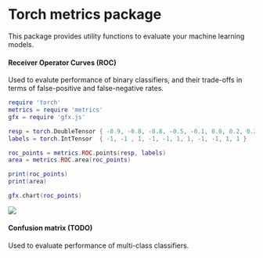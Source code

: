 Torch metrics package
====================

This package provides utility functions to evaluate your machine learning models.


#### Receiver Operator Curves (ROC)

Used to evalute performance of binary classifiers, and their trade-offs in terms of false-positive and false-negative rates.

```lua
require 'torch'
metrics = require 'metrics'
gfx = require 'gfx.js'

resp = torch.DoubleTensor { -0.9, -0.8, -0.8, -0.5, -0.1, 0.0, 0.2, 0.2, 0.51, 0.74, 0.89}
labels = torch.IntTensor  { -1, -1 , 1, -1, -1, 1, 1, -1, -1, 1, 1 }

roc_points = metrics.ROC.points(resp, labels)
area = metrics.ROC.area(roc_points)

print(roc_points)
print(area)

gfx.chart(roc_points)

```

![](https://raw.githubusercontent.com/hpenedones/metrics/master/img/roc1.png)

#### Confusion matrix (TODO)

Used to evaluate performance of multi-class classifiers.
